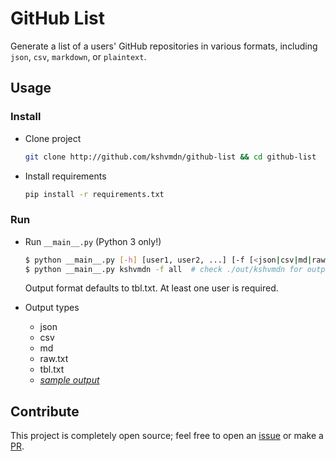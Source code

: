 # GitHub List
Generate a list of a users' GitHub repositories in various formats, including `json`, `csv`, `markdown`, or `plaintext`.

## Usage
### Install

+ Clone project

    ```sh
    git clone http://github.com/kshvmdn/github-list && cd github-list
    ```

+ Install requirements

    ```sh
    pip install -r requirements.txt
    ```

### Run

+ Run `__main__.py` (Python 3 only!)

    ```sh
    $ python __main__.py [-h] [user1, user2, ...] [-f [<json|csv|md|raw.txt|tbl.txt|all>, ...]]
    $ python __main__.py kshvmdn -f all  # check ./out/kshvmdn for output
    ```

    Output format defaults to tbl.txt. At least one user is required.

+ Output types

    + json
    + csv
    + md
    + raw.txt
    + tbl.txt
    + [_sample output_](https://github.com/kshvmdn/github-list/tree/master/out/kshvmdn)

## Contribute
This project is completely open source; feel free to open an [issue](https://github.com/kshvmdn/github-list/issues) or make a [PR](https://github.com/kshvmdn/github-list/pulls).
